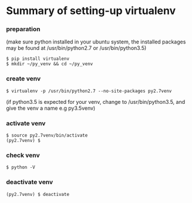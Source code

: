 # Summary of setting-up virtualenv

### preparation
  (make sure python installed in your ubuntu system, the installed packages may be found at /usr/bin/python2.7 or /usr/bin/python3.5) 
  ```
  $ pip install virtualenv
  $ mkdir ~/py_venv && cd ~/py_venv
  ```  
 
### create venv
  ```
  $ virtualenv -p /usr/bin/python2.7 --no-site-packages py2.7venv
  ```  
  (if python3.5 is expected for your venv, change to /usr/bin/python3.5, and give the venv a name e.g py3.5venv)

### activate venv
  ```
  $ source py2.7venv/bin/activate
  (py2.7venv) $ 
  ```  

### check venv
  ```
  $ python -V
  ```  

### deactivate venv
  ```
  (py2.7venv) $ deactivate
  ``` 

